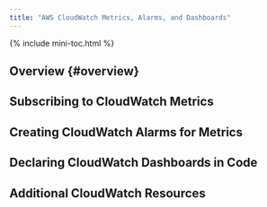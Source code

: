 ```yaml
---
title: "AWS CloudWatch Metrics, Alarms, and Dashboards"
---
```


{% include mini-toc.html %}

## Overview {#overview}

## Subscribing to CloudWatch Metrics

## Creating CloudWatch Alarms for Metrics

## Declaring CloudWatch Dashboards in Code

## Additional CloudWatch Resources
